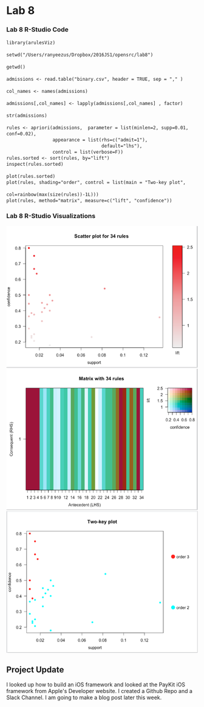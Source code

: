 # Lab 8


### Lab 8 R-Studio Code 
```library(arules)
library(arulesViz)

setwd("/Users/ranyeezus/Dropbox/2016JS1/opensrc/lab8")

getwd()

admissions <- read.table("binary.csv", header = TRUE, sep = "," )

col_names <- names(admissions)

admissions[,col_names] <- lapply(admissions[,col_names] , factor)

str(admissions)

rules <- apriori(admissions,  parameter = list(minlen=2, supp=0.01, conf=0.02),
                 appearance = list(rhs=c("admit=1"), 
                                   default="lhs"),
                 control = list(verbose=F))
rules.sorted <- sort(rules, by="lift")
inspect(rules.sorted)

plot(rules.sorted)
plot(rules, shading="order", control = list(main = "Two-key plot",
                                            col=rainbow(max(size(rules))-1L)))
plot(rules, method="matrix", measure=c("lift", "confidence"))
```


### Lab 8 R-Studio Visualizations


![visualization1](/images/lab8-images/v1.png)
![visualization2](/images/lab8-images/v2.png)
![visualization3](/images/lab8-images/v3.png)


## Project Update

I looked up how to build an iOS framework and looked at the PayKit iOS framework from Apple's Developer website. I created a Github Repo and a Slack Channel. I am going to make a blog post later this week.
